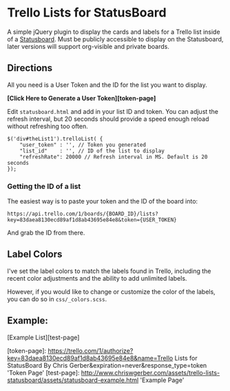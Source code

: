 # Trello Lists for StatusBoard

A simple jQuery plugin to display the cards and labels for a Trello list inside of a [Statusboard][statusboard]. Must be publicly accessible to display on the Statusboard, later versions will support org-visible and private boards.


## Directions

All you need is a User Token and the ID for the list you want to display.

**[Click Here to Generate a User Token][token-page]**

Edit `statusboard.html` and add in your list ID and token. You can adjust the refresh interval, but 20 seconds should provide a speed enough reload without refreshing too often.

```
$('div#theList1').trelloList( {
    "user_token" : '', // Token you generated
    "list_id"    : '', // ID of the list to display
    "refreshRate": 20000 // Refresh interval in MS. Default is 20 seconds
});
```

### Getting the ID of a list

The easiest way is to paste your token and the ID of the board into:

```
https://api.trello.com/1/boards/{BOARD_ID}/lists?key=83daea8130ecd89af1d8ab43695e84e8&token={USER_TOKEN}
```

And grab the ID from there.

## Label Colors

I've set the label colors to match the labels found in Trello, including the recent color adjustments and the ability to add unlimited labels. 

However, if you would like to change or customize the color of the labels, you can do so in `css/_colors.scss`.

## Example:

[Example List][test-page]


[statusboard]: http://panic.com/statusboard/ "Statusboard by Panic Software"
[token-page]: https://trello.com/1/authorize?key=83daea8130ecd89af1d8ab43695e84e8&name=Trello Lists for StatusBoard By Chris Gerber&expiration=never&response_type=token 'Token Page'
[test-page]: http://www.chriswgerber.com/assets/trello-lists-statusboard/assets/statusboard-example.html 'Example Page'